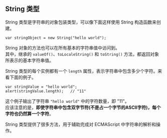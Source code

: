 ## String 类型

String 类型是字符串的对象包装类型，可以像下面这样使用 String 构造函数来创建。  

	var stringObject = new String("hello world");

String 对象的方法也可以在所有基本的字符串值中访问到。  
其中，继承的 `valueOf()`、`toLocaleString()` 和 `toString()` 方法，都返回对象所表示的基本字符串值。  

String 类型的每个实例都有一个 `length` 属性，表示字符串中包含多少个字符。来看下面的例子。  

	var stringValue = "hello world";
    alert(stringValue.length);   // "11"  
    
这个例子输出了字符串 `"hello world"` 中的字符数量，即 "11"。  
应该注意的是，**即使字符串中包含双字节符(不是占一个字节的ASCII字符)，每个字符也仍然算一个字符**。

String 类型提供了很多方法，用于辅助完成对 ECMAScript 中字符串的解析和操作。

